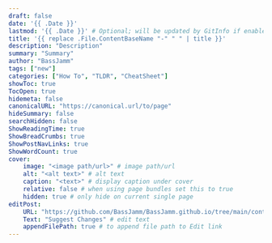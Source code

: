 ```yaml
---
draft: false
date: '{{ .Date }}'
lastmod: '{{ .Date }}' # Optional; will be updated by GitInfo if enabled
title: '{{ replace .File.ContentBaseName "-" " " | title }}'
description: "Description"
summary: "Summary"
author: "BassJamm"
tags: ["new"]
categories: ["How To", "TLDR", "CheatSheet"]
showToc: true
TocOpen: true
hidemeta: false
canonicalURL: "https://canonical.url/to/page"
hideSummary: false
searchHidden: false
ShowReadingTime: true
ShowBreadCrumbs: true
ShowPostNavLinks: true
ShowWordCount: true
cover:
    image: "<image path/url>" # image path/url
    alt: "<alt text>" # alt text
    caption: "<text>" # display caption under cover
    relative: false # when using page bundles set this to true
    hidden: true # only hide on current single page
editPost:
    URL: "https://github.com/BassJamm/BassJamm.github.io/tree/main/content"
    Text: "Suggest Changes" # edit text
    appendFilePath: true # to append file path to Edit link
---
```


